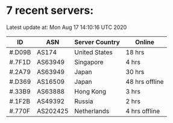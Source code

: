 # 7 recent servers:

Latest update at: Mon Aug 17 14:10:16 UTC 2020

| ID | ASN | Server Country | Online |
| -- | --- | -------------- | ------ |
| #.D09B | AS174 | United States | 18 hrs |
| #.7F1D | AS63949 | Singapore | 4 hrs |
| #.2A79 | AS63949 | Japan | 30 hrs |
| #.D369 | AS16509 | Japan | 48 hrs offline |
| #.33B9 | AS63888 | Hong Kong | 3 hrs |
| #.1F2B | AS49392 | Russia | 2 hrs |
| #.770F | AS202425 | Netherlands | 4 hrs offline |


